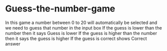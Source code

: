 # Guess-the-number-game
In this game a number between 0 to 20 will automatically be selected and we need to guess that number in the input box
If the guess is lower than the number then it says Guess is lower
If the guess is higher than the number then it says the guess is higher 
If the guess is correct shows Correct answer
